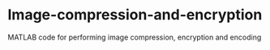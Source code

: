 # Image-compression-and-encryption
MATLAB code for performing image compression, encryption and encoding 
